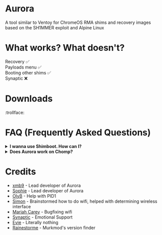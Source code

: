 # Aurora
A tool similar to Ventoy for ChromeOS RMA shims and recovery images based on the SH1MMER exploit and Alpine Linux

# What works? What doesn't?
Recovery :white_check_mark:<br>
Payloads menu :white_check_mark:<br>
Booting other shims :white_check_mark:<br>
Synaptic :x:<br>

# Downloads
:trollface:

# FAQ (Frequently Asked Questions)
<details>
  <summary><b>I wanna use Shimboot. How can I?</b></summary>

  Use the [respective Shimboot fork for Aurora](https://github.com/xmb9/shimboot-priism). 
</details>
<details>
  <summary><b>Does Aurora work on Chomp?</b></summary>

  Priism 2.0 (The "original" Aurora) was developed entirely on Chomp!
</details>

# Credits
- [xmb9](https://discord.com/users/988950574387068968) - Lead developer of Aurora
- [Sophie](https://discord.com/users/1012095822957133976) - Lead developer of Aurora
- [OlyB](https://discord.com/users/476169716998733834) - Help with PID1
- [Simon](https://discord.com/users/1001820177731686500) - Brainstormed how to do wifi, helped with determining wireless interface
- [Mariah Carey](https://discord.com/users/555864478504189956) - Bugfixing wifi
- [Synaptic](https://discord.com/users/405896057139232778) - Emotional Support
- [Evie](https://discord.com/users/917886650951008276) - Literally nothing
- [Rainestorme](https://github.com/rainestorme) - Murkmod's version finder
